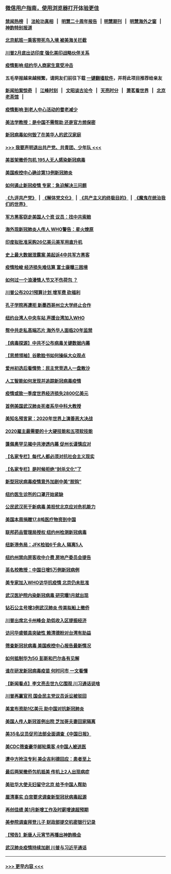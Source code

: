 ### [微信用户指南，使用浏览器打开体验更佳](https://github.com/gfw-breaker/banned-news1/blob/master/indexes/wechat-guide.md?t=0)
#### [禁闻热榜](热点新闻.md?t=0)  &nbsp;&nbsp;|&nbsp;&nbsp; [法轮功真相](https://github.com/gfw-breaker/truth/blob/master/README.md?t=0) &nbsp;&nbsp;|&nbsp;&nbsp; [明慧二十周年报告](https://github.com/gfw-breaker/mh-reports/blob/master/README.md?t=0) &nbsp;&nbsp;|&nbsp;&nbsp;[明慧期刊](https://github.com/gfw-breaker/mh-qikan) &nbsp;&nbsp;|&nbsp;&nbsp; [明慧海外之窗](https://github.com/gfw-breaker/mh-news/blob/master/README.md?t=0) &nbsp;&nbsp;|&nbsp;&nbsp; [神韵特别报道](https://github.com/gfw-breaker/mh-news/blob/master/shenyun.md?t=0)
#### [北京航班一乘客带死鸟入境 被美海关拦截](../pages/nsc412/n11861317.md?t=02112333) 
#### [川普2月底出访印度 强化美印战略伙伴关系](../pages/nsc412/n11860557.md?t=02112333) 
#### [疫情影响  纽约华人商家生意受冲击](../pages/nsc412/n11860284.md?t=02112333) 
#### 五毛举报越来越频繁，请网友们前往下载 [一键翻墙软件](https://github.com/gfw-breaker/ssr-accounts)，并将此项目推荐给亲友
#### [新闻拍案惊奇](https://github.com/gfw-breaker/banned-news1/blob/master/pages/link4.md) &nbsp;&nbsp;|&nbsp;&nbsp; [江峰时刻](https://github.com/gfw-breaker/banned-news1/blob/master/pages/link4.md) &nbsp;&nbsp;|&nbsp;&nbsp; [文昭谈古论今](https://github.com/gfw-breaker/banned-news1/blob/master/pages/link4.md) &nbsp;&nbsp;|&nbsp;&nbsp; [天亮时分](https://github.com/gfw-breaker/banned-news1/blob/master/pages/link4.md) &nbsp;&nbsp;|&nbsp;&nbsp; [萧茗看世界](https://github.com/gfw-breaker/banned-news1/blob/master/pages/link4.md) &nbsp;&nbsp;|&nbsp;&nbsp; [北京老茶馆](https://github.com/gfw-breaker/banned-news1/blob/master/pages/link4.md) &nbsp;&nbsp;|&nbsp;&nbsp; 
#### [疫情影响  到老人中心活动的耆老减少](../pages/nsc412/n11860199.md?t=02112333) 
#### [美法学教授：是中国不需帮助 还是官方想保密](../pages/nsc412/n11859492.md?t=02112333) 
#### [新冠病毒如何毁了在美华人的武汉家庭](../pages/nsc412/n11859524.md?t=02112333) 
#### [>>> 我要声明退出共产党、共青团、少年队 <<<](https://github.com/begood0513/goodnews/blob/master/quit/letter.md) 
#### [美首架撤侨包机 195人无人感染新冠病毒](../pages/nsc412/n11859908.md?t=02112333) 
#### [美国疾控中心确诊第13例新冠肺炎](../pages/nsc412/n11859966.md?t=02112333) 
#### [如何遏止新冠疫情 专家：急迫解决三问题](../pages/nsc412/n11859685.md?t=02112333) 
#### [《九评共产党》](https://github.com/begood0513/9ping.md/blob/master/README.md) &nbsp;|&nbsp; [《解体党文化》](../../../../jtdwh.md/blob/master/README.md)  &nbsp;|&nbsp; [《共产主义的终极目的》](../../../../gczydzjmd.md/blob/master/README.md) &nbsp;|&nbsp; [《魔鬼在统治我们的世界》](../../../../mgztzwmdsj.md/blob/master/README.md) 
#### [军方黑客窃走美国人个资 议员：找中共索赔](../pages/nsc412/n11859371.md?t=02112333) 
#### [海外现新冠肺炎人传人 WHO警告：星火燎原](../pages/nsc412/n11859252.md?t=02112333) 
#### [印度拟批准采购26亿美元美军用直升机](../pages/nsc412/n11859143.md?t=02112333) 
#### [史上最大数据泄露案 美起诉4中共军方黑客](../pages/nsc412/n11859115.md?t=02112333) 
#### [疫情险峻 经济损失难估算 富士康曝三困境](../pages/nsc412/n11859120.md?t=02112333) 
#### [如何过一个浪漫情人节又不伤荷包 ？](../pages/nsc412/n11858969.md?t=02112333) 
#### [川普公布2021预算计划 增军费 砍福利](../pages/nsc412/n11859012.md?t=02112333) 
#### [孔子学院再遭拒 新墨西哥州立大学终止合作](../pages/nsc412/n11858661.md?t=02112333) 
#### [纽约台湾人中央车站  声援台湾加入WHO](../pages/nsc412/n11857757.md?t=02112333) 
#### [帮中共走私高端芯片 海外华人面临20年监禁](../pages/nsc412/n11855016.md?t=02112333) 
#### [【病毒探源】中共不公布病毒关键数据内幕](../pages/nsc412/n11856584.md?t=02112333) 
#### [【思想领袖】谷歌脸书如何操纵大众观点](../pages/nsc412/n11680874.md?t=02112333) 
#### [爱州初选后看情势：民主党竞选人一盘散沙](../pages/nsc412/n11856557.md?t=02112333) 
#### [人工智能如何发现并追踪新冠病毒疫情](../pages/nsc412/n11856398.md?t=02112333) 
#### [疫情或致一季度世界经济损失2800亿美元](../pages/nsc412/n11855639.md?t=02112333) 
#### [首例美国武汉肺炎死者系华中科大教授](../pages/nsc412/n11855500.md?t=02112333) 
#### [美知名预言家：2020年世界上演善恶大决战](../pages/nsc412/n11855418.md?t=02112333) 
#### [2020雇主最需要的十大硬技能和五项软技能](../pages/nsc412/n11850953.md?t=02112333) 
#### [蓬佩奥罕见揭中共渗透内幕 促州长谨慎应对](../pages/nsc412/n11854685.md?t=02112333) 
#### [【名家专栏】每代人都必须对抗社会主义现实](../pages/nsc412/n11831412.md?t=02112333) 
#### [【名家专栏】是时候拒绝“封杀文化”了](../pages/nsc412/n11814093.md?t=02112333) 
#### [新型冠状病毒疫情意外加剧中美“脱钩”](../pages/nsc412/n11854475.md?t=02112333) 
#### [纽约医生诊所的口罩开始紧缺](../pages/nsc412/n11853364.md?t=02112333) 
#### [公民武汉死于新病毒 美担忧北京应对危机能力](../pages/nsc412/n11854331.md?t=02112333) 
#### [美国本周捐赠17.8吨医疗物资到中国](../pages/nsc412/n11854269.md?t=02112333) 
#### [联邦药品管理局授权  纽约州检测新冠病毒](../pages/nsc412/n11853371.md?t=02112333) 
#### [纽新港务局：JFK检验6千余人  隔离5人](../pages/nsc412/n11853366.md?t=02112333) 
#### [纽约州禁向房客收中介费  房地产委员会提告](../pages/nsc412/n11853360.md?t=02112333) 
#### [英名校教授：中国日增5万例新冠病例](../pages/nsc412/n11854174.md?t=02112333) 
#### [美专家加入WHO访华抗疫情 北京仍未批准](../pages/nsc412/n11854043.md?t=02112333) 
#### [武汉医护院内染新冠病毒 研究曝1月就出现](../pages/nsc412/n11852928.md?t=02112333) 
#### [钻石公主号增3例武汉肺炎 传美拟船上撤侨](../pages/nsc412/n11853240.md?t=02112333) 
#### [川普出席北卡州峰会 助低收入区提振经济](../pages/nsc412/n11853232.md?t=02112333) 
#### [访问华盛顿具突破性 赖清德盼对台湾有助益](../pages/nsc412/n11853129.md?t=02112333) 
#### [筛查新冠状病毒 美国疾控中心报告最新情况](../pages/nsc412/n11853070.md?t=02112333) 
#### [如何抵制华为5G 彭斯和巴尔各有见解](../pages/nsc412/n11852535.md?t=02112333) 
#### [谁在研发新冠病毒疫苗 何时问市 一文看懂](../pages/nsc412/n11852840.md?t=02112333) 
#### [【新闻看点】李文亮去世九亿围观 川习通话说啥](../pages/nsc412/n11852360.md?t=02112333) 
#### [川普再赢官司 国会民主党议员诉讼被驳回](../pages/nsc412/n11852287.md?t=02112333) 
#### [美宣布资助1亿美元 助中国对抗新冠肺炎](../pages/nsc412/n11852531.md?t=02112333) 
#### [美国人传人新冠首例出院 芝加哥夫妻回家隔离](../pages/nsc412/n11852452.md?t=02112333) 
#### [美35名议员促司法部全面调查《中国日报》](../pages/nsc412/n11852435.md?t=02112333) 
#### [美CDC筛查豪华邮轮乘客 4中国人被送医](../pages/nsc412/n11852085.md?t=02112333) 
#### [遭中方抢注专利 美企吉利德回应：患者至上](../pages/nsc412/n11852037.md?t=02112333) 
#### [最后两架撤侨包机抵美 传机上2人出现病症](../pages/nsc412/n11852173.md?t=02112333) 
#### [美驻华大使夫妇留守北京 给予中国人帮助](../pages/nsc412/n11852165.md?t=02112333) 
#### [厘清事实 白宫要求调查新型冠状病毒起源](../pages/nsc412/n11852106.md?t=02112333) 
#### [再创佳绩 美1月新增工作及时薪增速超预期](../pages/nsc412/n11852174.md?t=02112333) 
#### [美参院调查拜登儿子 财政部提交机密银行记录](../pages/nsc412/n11851808.md?t=02112333) 
#### [【预告】新唐人元宵节再播出神韵晚会](../pages/nsc412/n11843192.md?t=02112333) 
#### [武汉肺炎疫情持续加剧 川普与习近平通话](../pages/nsc412/n11851613.md?t=02112333) 

----
#### [ >>> 更早内容 <<< ](../indexes/nsc412-earlier.md)

